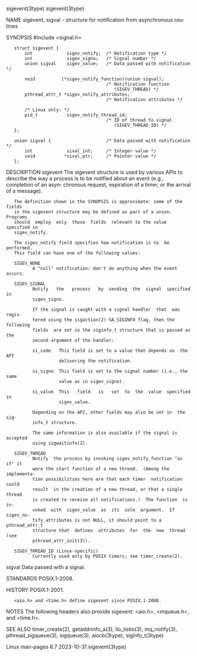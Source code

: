 sigevent(3type)                                                sigevent(3type)

NAME
       sigevent,  sigval  -  structure for notification from asynchronous rou‐
       tines

SYNOPSIS
       #include <signal.h>

       struct sigevent {
           int             sigev_notify;  /* Notification type */
           int             sigev_signo;   /* Signal number */
           union sigval    sigev_value;   /* Data passed with notification */

           void          (*sigev_notify_function)(union sigval);
                                          /* Notification function
                                             (SIGEV_THREAD) */
           pthread_attr_t *sigev_notify_attributes;
                                          /* Notification attributes */

           /* Linux only: */
           pid_t           sigev_notify_thread_id;
                                          /* ID of thread to signal
                                             (SIGEV_THREAD_ID) */
       };

       union sigval {                     /* Data passed with notification */
           int             sival_int;     /* Integer value */
           void           *sival_ptr;     /* Pointer value */
       };

DESCRIPTION
   sigevent
       The sigevent structure is used by various APIs to describe  the  way  a
       process  is to be notified about an event (e.g., completion of an asyn‐
       chronous request, expiration of a timer, or the arrival of a message).

       The definition shown in the SYNOPSIS is approximate: some of the fields
       in the sigevent structure may be defined as part of a union.   Programs
       should  employ  only  those  fields  relevant to the value specified in
       sigev_notify.

       The sigev_notify field specifies how notification is to  be  performed.
       This field can have one of the following values:

       SIGEV_NONE
              A "null" notification: don't do anything when the event occurs.

       SIGEV_SIGNAL
              Notify   the   process   by  sending  the  signal  specified  in
              sigev_signo.

              If the signal is caught with a signal handler  that  was  regis‐
              tered using the sigaction(2) SA_SIGINFO flag, then the following
              fields  are set in the siginfo_t structure that is passed as the
              second argument of the handler:

              si_code   This field is set to a value that depends on  the  API
                        delivering the notification.

              si_signo  This field is set to the signal number (i.e., the same
                        value as in sigev_signo).

              si_value  This   field   is   set  to  the  value  specified  in
                        sigev_value.

              Depending on the API, other fields may also be set in  the  sig‐
              info_t structure.

              The same information is also available if the signal is accepted
              using sigwaitinfo(2).

       SIGEV_THREAD
              Notify  the process by invoking sigev_notify_function "as if" it
              were the start function of a new thread.  (Among the implementa‐
              tion possibilities here are that each timer  notification  could
              result  in the creation of a new thread, or that a single thread
              is created to receive all notifications.)  The function  is  in‐
              voked  with  sigev_value  as  its  sole  argument.  If sigev_no‐
              tify_attributes is not NULL, it should point to a pthread_attr_t
              structure that  defines  attributes  for  the  new  thread  (see
              pthread_attr_init(3)).

       SIGEV_THREAD_ID (Linux-specific)
              Currently used only by POSIX timers; see timer_create(2).

   sigval
       Data passed with a signal.

STANDARDS
       POSIX.1-2008.

HISTORY
       POSIX.1-2001.

       <aio.h> and <time.h> define sigevent since POSIX.1-2008.

NOTES
       The  following  headers also provide sigevent: <aio.h>, <mqueue.h>, and
       <time.h>.

SEE ALSO
       timer_create(2),   getaddrinfo_a(3),    lio_listio(3),    mq_notify(3),
       pthread_sigqueue(3), sigqueue(3), aiocb(3type), siginfo_t(3type)

Linux man-pages 6.7               2023-10-31                   sigevent(3type)
